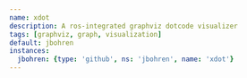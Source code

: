 ```yaml
---
name: xdot
description: A ros-integrated graphviz dotcode visualizer
tags: [graphviz, graph, visualization]
default: jbohren
instances:
  jbohren: {type: 'github', ns: 'jbohren', name: 'xdot'}
---
```

